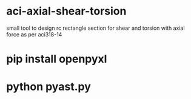 # aci-axial-shear-torsion
small tool to design rc rectangle section for shear and torsion with axial force as per aci318-14

# pip install openpyxl
# python pyast.py
